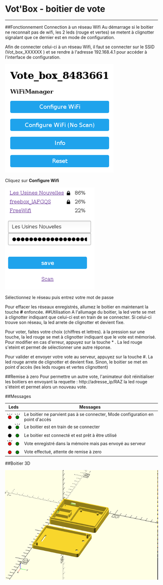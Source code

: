 Vot'Box - boitier de vote 
=

----
##Fonctionnement
 Connection à un réseau Wifi
Au démarrage si le boitier ne reconnait pas de wifi, les 2 leds (rouge et vertes) se metent à clignotter signalant que ce dernier est en mode de configuration.

Afin de connecter celui-ci à un réseau Wifi, il faut se connecter sur le SSID (Vot_box_XXXXXX ) et se rendre à l'adresse 192.168.4.1 pour accéder à l'interface de configuration.


![accueil](/images/accueil.png)

Cliquez sur **Configure Wifi**

![selection](/images/selection.png)

Sélectionnez le réseau puis entrez votre mot de passe

Pour effacer les réseaux enregistrés, allumez le boitier en maintenant la touche **#** enfoncée.
##Utilisation
A l'allumage du boitier, la led verte se met à clignotter indiquant que celui-ci est en train de se connecter. Si celui-ci trouve son réseau, la led arrete de clignotter et devient fixe.

Pour voter, faites votre choix (chiffres et lettres). à la pression sur une touche, la led rouge se met à clignotter indiquant que le vote est mémorisé. Pour modifier en cas d'erreur, appuyez sur la touche * . La led rouge s'eteint et permet de sélectionner une autre réponse.

Pour valider et envoyer votre vote au serveur, appuyez sur la touche #. La led rouge arrete de clignotter et devient fixe. Sinon, le boitier se met en point d'accès (les leds rouges et vertes clignottent)

##Remise à zero
Pour permettre un autre vote, l'animateur doit réinitialiser les boitiers en envoyant la requette : http://adresse_ip/RAZ la led rouge s'éteint et permet alors un nouveau vote.

##Messages

Leds | Messages
------------ | --------------
![led](/images/leds_ap.png) | Le boitier ne parvient pas à se connecter, Mode configuration en point d'accès 
![led](/images/leds_connect.png) | Le boitier est en train de se connecter
![led](/images/leds_ok.png) | Le boitier est connecté et est prêt à être utilisé 
![led](/images/leds_vote_mem.png) | Vote enregistré dans la mémoire mais pas envoyé au serveur
![led](/images/leds_voted.png) | Vote effectué, attente de remise à zero

##Boitier 3D

![selection](/images/box.png)